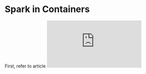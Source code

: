 # Spark in Containers

First, refer to article ![Running Spark on Kubernetes](https://spark.apache.org/docs/latest/running-on-kubernetes.html)
